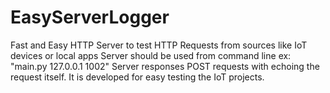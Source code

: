 # EasyServerLogger
 Fast and Easy HTTP Server to test HTTP Requests from sources like IoT devices or local apps
 Server should be used from command line ex: "main.py 127.0.0.1 1002"
 Server responses POST requests with echoing the request itself.
 It is developed for easy testing the IoT projects.

